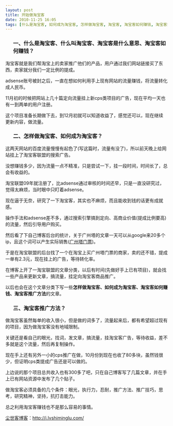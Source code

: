 ```yaml
---
layout: post
title: 开始做淘宝客
date: 2010-11-25 16:05
tags: [什么是淘宝客, 如何成为淘宝客, 怎样做淘宝客, 淘宝客, 淘宝客如何赚钱, 淘宝客推广方法, 淘宝客是什么意思, 电脑网络, 赚钱]
---
```

<ol>
<h3>一、什么是淘宝客、什么叫淘宝客、淘宝客是什么意思、淘宝客如何赚钱？</h3>
</ol>
淘宝客就是我们帮淘宝上的卖家推广他们的产品，用户通过我们网站链接买了东西，卖家就分我们一定比例的提成。

adsense账号被封之后，一直在想如何利用手上现有网站的流量赚钱，将流量转化成人民币。

11月初的时候把网站上几十篇定向流量挂上新cps类项目的广告，现在平均一天也有一到两单的用户注册。

这个项目准备长期做下去，到12月初就可以知道收益了，感觉还可以，现在继续更新内容，做流量。
<ol>
<h3>二、怎样做淘宝客、如何成为淘宝客？</h3>
</ol>
这两天网站的百度流量慢慢有起色了(写这篇时，流量有没了)，所以前天晚上给网站挂上了淘宝客联盟的搜索广告。

没想赚钱多少，因为流量一点不精准，只是尝试一下，挂一段时间，时间长了，总会有收益的。

淘宝联盟09年就注册了，比adsense通过审核的时间还早，只是一直没研究过，觉得太麻烦，当时眼中只盯着adsense。

现在逼于无奈，研究了一下淘宝客，其实也不麻烦，而且能收到钱的话更有成就感。

操作手法和adsense差不多，通过搜索引擎搞到定向、高商业价值(提成比例要高)的流量，然后引导用户购买。

然后看了下自己博客后台的统计，关于广州塔的文章一天可以从google来20多个ip，且这个词可以产生实际销售(<a href="http://i.lvshiminglu.com/tag/%E5%B9%BF%E5%B7%9E%E5%A1%94%E9%97%A8%E7%A5%A8%E4%BB%B7%E6%A0%BC" target="_blank">广州塔门票</a>)。

于是在淘宝联盟的后台找了一个在淘宝上买广州塔门票的商家，卖的还不错，提成一单有2.3元，现在挂上的广告，等待转化率。

在博客上开了一淘宝联盟的文章分类，以后有时间(先做好手上已有项目)，就会找一些产品来更新文章，搞流量，挂定向淘宝客商品推广。

以后也会在这个文章分类下写一些<strong>怎样做淘宝客、如何成为淘宝客、淘宝客如何赚钱、淘宝客推广方法</strong>的文章。
<ol>
<h3>三、淘宝客推广方法？</h3>
</ol>
做淘宝客虽然每单的收入很小，但是做的词多了，流量起来后，都有希望超过现有的项目，因为做淘宝客没有地域限制。

关键还是看自己的眼光，找词，发文章，搞流量，挂淘宝客广告，等待收益，差不多就是这个流量，然后再复制操作。

现在手上还有另外一小的cps推广在做，10月份到现在也收了80多块，虽然钱很少，但证明cps类提成广告还是可以做的。

上边说的那个项目总共收入也有300多了吧，只在自己博客写了几篇文章，并在手上已有网站资源中发布了几个贴子。

做淘宝客必须具备的几个条件：眼光，执行力，忍耐，推广方法、推广技巧，思考，研究精神，坚持，抗打击能力。

总之利用淘宝客赚钱也不是那么容易的事情。

<a href="http://i.lvshiminglu.com/">尘世客博客</a>：<a href="http://i.lvshiminglu.com/">http://i.lvshiminglu.com/</a>

